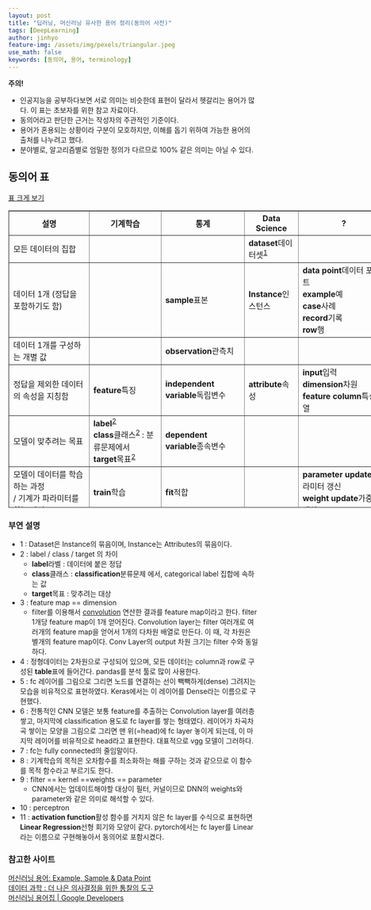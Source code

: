 ```yaml
---
layout: post
title: "딥러닝, 머신러닝 유사한 용어 정리(동의어 사전)"
tags: [DeepLearning]
author: jinhyo
feature-img: /assets/img/pexels/triangular.jpeg 
use_math: false
keywords: [동의어, 용어, terminology]
---
```

**주의!**

- 인공지능을 공부하다보면 서로 의미는 비슷한데 표현이 달라서 헷갈리는 용어가 많다. 이 표는 초보자를 위한 참고 자료이다.
- 동의어라고 판단한 근거는 작성자의 주관적인 기준이다.
- 용어가 혼용되는 상황이라 구분이 모호하지만, 이해를 돕기 위하여 가능한 용어의 출처를 나누려고 했다.
- 분야별로, 알고리즘별로 엄밀한 정의가 다르므로 100% 같은 의미는 아닐 수 있다.

## 동의어 표

[표 크게 보기](https://www.notion.so/84ba1f220571411985c15868242d4736?v=cd5b28a4103c4669b480d0911b15ae1e)  

<style>
.scrolltable {
    width: 1000px; height:600px;
    display: block;
    overflow: auto;
}
</style>
<table class="scrolltable" border='1px' cellspacing='0'>
    <thead>
        <tr>
        <th>설명</th>
        <th>기계학습</th>
        <th>통계</th>
        <th>Data Science</th>
        <th>?</th>
        <th>정형데이터</th>
        <th>CNN</th>
        </tr>
    </thead>
    <tbody>
        <tr>
        <td>모든 데이터의 집합</td>
        <td></td>
        <td></td>
        <td><strong>dataset</strong>데이터셋<sup><a href="#footnote_1">1</a></sup></td>
        <td></td>
        <td><strong>table</strong>표<sup><a href="#footnote_4">4</a></sup></td>
        <td></td>
        </tr>
        <tr>
        <td>데이터 1개 (정답을 포함하기도 함)</td>
        <td></td>
        <td><strong>sample</strong>표본</td>
        <td><strong>Instance</strong>인스턴스</td>
        <td><strong>data point</strong>데이터 포인트 <br> <strong>example</strong>예 <br> <strong>case</strong>사례 <br> <strong>record</strong>기록 <br> <strong>row</strong>행</td>
        <td></td>
        <td></td>
        </tr>
        <tr>
        <td>데이터 1개를 구성하는 개별 값</td>
        <td></td>
        <td><strong>observation</strong>관측치</td>
        <td></td>
        <td></td>
        <td><strong>value</strong>값</td>
        <td></td>
        </tr>
        <tr>
        <td>정답을 제외한 데이터의 속성을 지칭함</td>
        <td><strong>feature</strong>특징</td>
        <td><strong>independent variable</strong>독립변수</td>
        <td><strong>attribute</strong>속성</td>
        <td><strong>input</strong>입력 <br> <strong>dimension</strong>차원 <br> <strong>feature column</strong>특성 열</td>
        <td></td>
        <td></td>
        </tr>
        <tr>
        <td>모델이 맞추려는 목표</td>
        <td><strong>label</strong><sup><a href="#footnote_2">2</a></sup> <br> <strong>class</strong>클래스<sup><a href="#footnote_2">2</a></sup> : 분류문제에서 <br> <strong>target</strong>목표<sup><a href="#footnote_2">2</a></sup></td>
        <td><strong>dependent variable</strong>종속변수</td>
        <td></td>
        <td></td>
        <td><strong>target column</strong>타겟 열</td>
        <td></td>
        </tr>
        <tr>
        <td>모델이 데이터를 학습하는 과정 <br> / 기계가 파라미터를 찾는 과정</td>
        <td><strong>train</strong>학습</td>
        <td><strong>fit</strong>적합</td>
        <td></td>
        <td><strong>parameter update</strong>파라미터 갱신 <br> <strong>weight update</strong>가중치 갱신</td>
        <td></td>
        <td></td>
        </tr>
        <tr>
        <td>학습한 모델에 입력값을 주고 출력값을 얻는 행위</td>
        <td><strong>predict</strong>예측</td>
        <td></td>
        <td></td>
        <td><strong>inference</strong>추론</td>
        <td></td>
        <td></td>
        </tr>
        <tr>
        <td>학습한 모델에 입력값을 주었을 때 얻은 출력값</td>
        <td><strong>prediction</strong>예측결과</td>
        <td></td>
        <td></td>
        <td><strong>output</strong>출력</td>
        <td></td>
        <td></td>
        </tr>
        <tr>
        <td>모델이 학습으로 얻은 결과</td>
        <td><strong>parameter</strong>매개변수</td>
        <td></td>
        <td></td>
        <td><strong>weight</strong>가중치 : 선형모델에서, 딥러닝에서</td>
        <td></td>
        <td><strong>filter</strong>필터<sup><a href="#footnote_9">9</a></sup> <br> <strong>kernel</strong>커널<sup><a href="#footnote_9">9</a></sup></td>
        </tr>
        <tr>
        <td>실제값과 예측값의 차이</td>
        <td></td>
        <td></td>
        <td></td>
        <td><strong>loss</strong>손실 <br> <strong>cost</strong>비용 <br> <strong>error</strong>오차</td>
        <td></td>
        <td></td>
        </tr>
        <tr>
        <td>실제값과 예측값의 차이를 구하는 함수</td>
        <td></td>
        <td></td>
        <td></td>
        <td><strong>loss function</strong>손실 함수 <br> <strong>cost function</strong>비용 함수 <br> <strong>error function</strong>오차 함수 <br> <strong>objective function</strong>목적 함수<sup><a href="#footnote_8">8</a></sup></td>
        <td></td>
        <td></td>
        </tr>
        <tr>
        <td>다차원 데이터의 차원</td>
        <td></td>
        <td></td>
        <td></td>
        <td><strong>dimension</strong>차원<sup><a href="#footnote_3">3</a></sup></td>
        <td></td>
        <td><strong>feature map</strong>피쳐 맵<sup><a href="#footnote_3">3</a></sup></td>
        </tr>
        <tr>
        <td></td>
        <td></td>
        <td></td>
        <td></td>
        <td><strong>fc layer</strong><sup><a href="#footnote_7">7</a></sup> <br> <strong>fully connected layer</strong>완전 연결층 <br> <strong>dense layer</strong>밀집층<sup><a href="#footnote_5">5</a></sup> <br> <strong>perceptron</strong>퍼셉트론<sup><a href="#footnote_10">10</a></sup> <br> <strong>Linear</strong><sup><a href="#footnote_11">11</a></sup> <br> <strong>head</strong>헤드<sup><a href="#footnote_6">6</a></sup></td>
        <td></td>
        <td></td>
        </tr>
    </tbody>
</table>

### 부연 설명

- <a name="footnote_1">1</a> : Dataset은 Instance의 묶음이며, Instance는 Attributes의 묶음이다.
- <a name="footnote_2">2</a> : label / class / target 의 차이
    - **label**라벨 : 데이터에 붙은 정답
    - **class**클래스 : **classification**분류문제 에서, categorical label 집합에 속하는 값
    - **target**목표 : 맞추려는 대상
- <a name="footnote_3">3</a> : feature map == dimension
    - filter를 이용해서 [convolution](https://developers.google.com/machine-learning/glossary?hl=ko#컨볼루션convolution) 연산한 결과를 feature map이라고 한다. filter 1개당 feature map이 1개 얻어진다. Convolution layer는 filter 여러개로 여러개의 feature map을 얻어서 1개의 다차원 배열로 만든다. 이 때, 각 차원은 별개의 feature map이다. Conv Layer의 output 차원 크기는 filter 수와 동일하다.
- <a name="footnote_4">4</a> : 정형데이터는 2차원으로 구성되어 있으며, 모든 데이터는 column과 row로 구성된 **table**표에 들어간다. pandas를 분석 툴로 많이 사용한다.
- <a name="footnote_5">5</a> : fc 레이어를 그림으로 그리면 노드를 연결하는 선이 빽빽하게(dense) 그려지는 모습을 비유적으로 표현하였다. Keras에서는 이 레이어를 Dense라는 이름으로 구현했다.
- <a name="footnote_6">6</a> : 전통적인 CNN 모델은 보통 feature를 추출하는 Convolution layer를 여러층 쌓고, 마지막에 classification 용도로 fc layer를 쌓는 형태였다. 레이어가 차곡차곡 쌓이는 모양을 그림으로 그리면 맨 위(=head)에 fc layer 놓이게 되는데, 이 마지막 레이어를 비유적으로 head라고 표현한다. 대표적으로 vgg 모델이 그러하다.
- <a name="footnote_7">7</a> : fc는 fully connected의 줄임말이다.
- <a name="footnote_8">8</a> : 기계학습의 목적은 오차함수를 최소화하는 해를 구하는 것과 같으므로 이 함수를 목적 함수라고 부르기도 한다.
- <a name="footnote_9">9</a> : filter == kernel ==weights == parameter
    - CNN에서는 업데이트해야할 대상이 필터, 커널이므로 DNN의 weights와 parameter와 같은 의미로 해석할 수 있다.
- <a name="footnote_10">10</a> : perceptron
- <a name="footnote_11">11</a> : **activation function**활성 함수를 거치지 않은 fc layer를 수식으로 표현하면 **Linear Regression**선형 회기와 모양이 같다. pytorch에서는 fc layer를 Linear라는 이름으로 구현해놓아서 동의어로 포함시켰다.

### 참고한 사이트
[머신러닝 용어: Example, Sample & Data Point](http://taewan.kim/post/sample_example/)  
[데이터 과학 : 더 나은 의사결정을 위한 통찰의 도구](https://books.google.co.kr/books?id=ne61DwAAQBAJ&pg=PT63#v=onepage&q&f=false)  
[머신러닝 용어집 | Google Developers](https://developers.google.com/machine-learning/glossary?hl=ko)  
